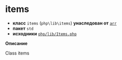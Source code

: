 # items

- **класс** `items` (`php\lib\items`) **унаследован от** [`arr`](api-docs/classes/php/lib/arr.ru.md)
- **пакет** `std`
- **исходники** [`php/lib/Items.php`](./src/main/resources/JPHP-INF/sdk/php/lib/Items.php)

**Описание**

Class items